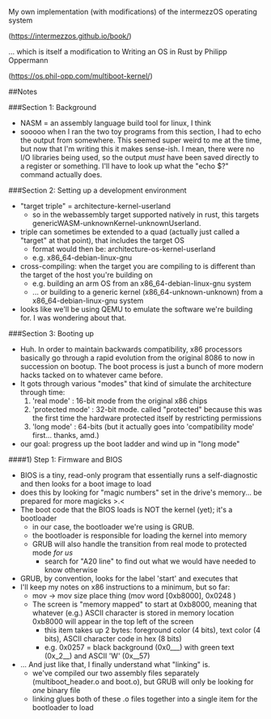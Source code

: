 My own implementation (with modifications) of the intermezzOS operating system

(https://intermezzos.github.io/book/)

... which is itself a modification to Writing an OS in Rust by Philipp Oppermann

(https://os.phil-opp.com/multiboot-kernel/)

##Notes

###Section 1: Background

- NASM = an assembly language build tool for linux, I think
- sooooo when I ran the two toy programs from this section, I had to echo the output from somewhere. This seemed super weird to me at the time, but now that I'm writing this it makes sense-ish. I mean, there were no I/O libraries being used, so the output *must* have been saved directly to a register or something. I'll have to look up what the "echo $?" command actually does.

###Section 2: Setting up a development environment

- "target triple" = architecture-kernel-userland
	- so in the webassembly target supported natively in rust, this targets genericWASM-unknownKernel-unknownUserland.
- triple can sometimes be extended to a quad (actually just called a "target" at that point), that includes the target OS
	- format would then be: architecture-os-kernel-userland
	- e.g. x86_64-debian-linux-gnu
- cross-compiling: when the target you are compiling to is different than the target of the host you're building on
	- e.g. building an arm OS from an x86_64-debian-linux-gnu system
	- ... or building to a generic kernel (x86_64-unknown-unknown) from a x86_64-debian-linux-gnu system
- looks like we'll be using QEMU to emulate the software we're building for. I was wondering about that.

###Section 3: Booting up

- Huh. In order to maintain backwards compatibility, x86 processors basically go through a rapid evolution from the original 8086 to now in succession on bootup. The boot process is just a bunch of more modern hacks tacked on to whatever came before.
- It gots through various "modes" that kind of simulate the architecture through time:
	1) 'real mode' : 16-bit mode from the original x86 chips
	2) 'protected mode' : 32-bit mode. called "protected" because this was the first time the hardware protected itself by restricting permissions
	3) 'long mode' : 64-bits (but it actually goes into 'compatibility mode' first... thanks, amd.)
- our goal: progress up the boot ladder and wind up in "long mode"

####1) Step 1: Firmware and BIOS
- BIOS is a tiny, read-only program that essentially runs a self-diagnostic and then looks for a boot image to load
- does this by looking for "magic numbers" set in the drive's memory... be prepared for more magicks >.<
- The boot code that the BIOS loads is NOT the kernel (yet); it's a bootloader
	- in our case, the bootloader we're using is GRUB.
	- the bootloader is responsible for loading the kernel into memory
	- GRUB will also handle the transition from real mode to protected mode *for us*
		- search for "A20 line" to find out what we would have needed to know otherwise
- GRUB, by convention, looks for the label 'start' and executes that
- I'll keep my notes on x86 instructions to a minimum, but so far:
	- mov -> mov size place thing (mov word [0xb8000], 0x0248 )
	- The screen is "memory mapped" to start at 0xb8000, meaning that whatever (e.g.) ASCII character is stored in memory location 0xb8000 will appear in the top left of the screen
		- this item takes up 2 bytes: foreground color (4 bits), text color (4 bits), ASCII character code in hex (8 bits)
		- e.g. 0x0257 = black background (0x0___) with green text (0x_2__) and ASCII 'W' (0x__57)
- ... And just like that, I finally understand what "linking" is.
	- we've compiled our two assembly files separately (multiboot_header.o and boot.o), but GRUB will only be looking for *one* binary file
	- linking glues both of these .o files together into a single item for the bootloader to load
	